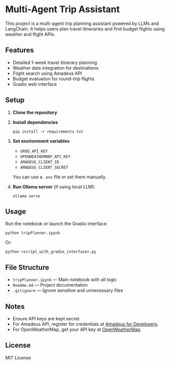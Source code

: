 # Multi-Agent Trip Assistant

This project is a multi-agent trip planning assistant powered by LLMs and LangChain. It helps users plan travel itineraries and find budget flights using weather and flight APIs.

## Features

- Detailed 1-week travel itinerary planning
- Weather data integration for destinations
- Flight search using Amadeus API
- Budget evaluation for round-trip flights
- Gradio web interface

## Setup

1. **Clone the repository**

2. **Install dependencies**

   ```
   pip install -r requirements.txt
   ```

3. **Set environment variables**

   - `GROQ_API_KEY`
   - `OPENWEATHERMAP_API_KEY`
   - `AMADEUS_CLIENT_ID`
   - `AMADEUS_CLIENT_SECRET`

   You can use a `.env` file or set them manually.

4. **Run Ollama server** (if using local LLM):
   ```
   ollama serve
   ```

## Usage

Run the notebook or launch the Gradio interface:

```
python tripPlanner.ipynb
```

Or:

```
python <script_with_gradio_interface>.py
```

## File Structure

- `tripPlanner.ipynb` — Main notebook with all logic
- `Readme.md` — Project documentation
- `.gitignore` — Ignore sensitive and unnecessary files

## Notes

- Ensure API keys are kept secret.
- For Amadeus API, register for credentials at [Amadeus for Developers](https://developers.amadeus.com/).
- For OpenWeatherMap, get your API key at [OpenWeatherMap](https://openweathermap.org/api).

## License

MIT License
